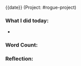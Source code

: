 {{date}} (Project: #rogue-project)

### What I did today:
- 

### Word Count: 
> 

### Reflection:

